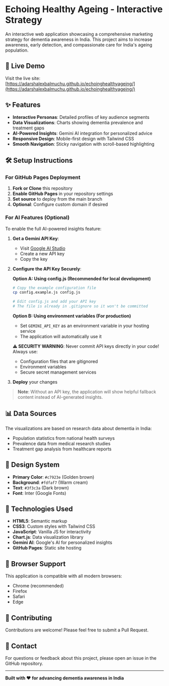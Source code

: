 # Echoing Healthy Ageing - Interactive Strategy

An interactive web application showcasing a comprehensive marketing strategy for dementia awareness in India. This project aims to increase awareness, early detection, and compassionate care for India's ageing population.

## 🚀 Live Demo

Visit the live site: [https://adarshalexbalmuchu.github.io/echoinghealthyageing/](https://adarshalexbalmuchu.github.io/echoinghealthyageing/)

## ✨ Features

- **Interactive Personas**: Detailed profiles of key audience segments
- **Data Visualizations**: Charts showing dementia prevalence and treatment gaps
- **AI-Powered Insights**: Gemini AI integration for personalized advice
- **Responsive Design**: Mobile-first design with Tailwind CSS
- **Smooth Navigation**: Sticky navigation with scroll-based highlighting

## 🛠️ Setup Instructions

### For GitHub Pages Deployment

1. **Fork or Clone** this repository
2. **Enable GitHub Pages** in your repository settings
3. **Set source** to deploy from the main branch
4. **Optional**: Configure custom domain if desired

### For AI Features (Optional)

To enable the full AI-powered insights feature:

1. **Get a Gemini API Key**:
   - Visit [Google AI Studio](https://makersuite.google.com/app/apikey)
   - Create a new API key
   - Copy the key

2. **Configure the API Key Securely**:
   
   **Option A: Using config.js (Recommended for local development)**
   ```bash
   # Copy the example configuration file
   cp config.example.js config.js
   
   # Edit config.js and add your API key
   # The file is already in .gitignore so it won't be committed
   ```
   
   **Option B: Using environment variables (For production)**
   - Set `GEMINI_API_KEY` as an environment variable in your hosting service
   - The application will automatically use it

   **⚠️ SECURITY WARNING**: Never commit API keys directly in your code! Always use:
   - Configuration files that are gitignored
   - Environment variables
   - Secure secret management services

3. **Deploy** your changes

> **Note**: Without an API key, the application will show helpful fallback content instead of AI-generated insights.

## 📊 Data Sources

The visualizations are based on research data about dementia in India:
- Population statistics from national health surveys
- Prevalence data from medical research studies
- Treatment gap analysis from healthcare reports

## 🎨 Design System

- **Primary Color**: `#c7923e` (Golden brown)
- **Background**: `#fdfaf7` (Warm cream)
- **Text**: `#3f3c3a` (Dark brown)
- **Font**: Inter (Google Fonts)

## 🔧 Technologies Used

- **HTML5**: Semantic markup
- **CSS3**: Custom styles with Tailwind CSS
- **JavaScript**: Vanilla JS for interactivity
- **Chart.js**: Data visualization library
- **Gemini AI**: Google's AI for personalized insights
- **GitHub Pages**: Static site hosting

## 📱 Browser Support

This application is compatible with all modern browsers:
- Chrome (recommended)
- Firefox
- Safari
- Edge

## 🤝 Contributing

Contributions are welcome! Please feel free to submit a Pull Request.

## 📧 Contact

For questions or feedback about this project, please open an issue in the GitHub repository.

---

**Built with ❤️ for advancing dementia awareness in India**

